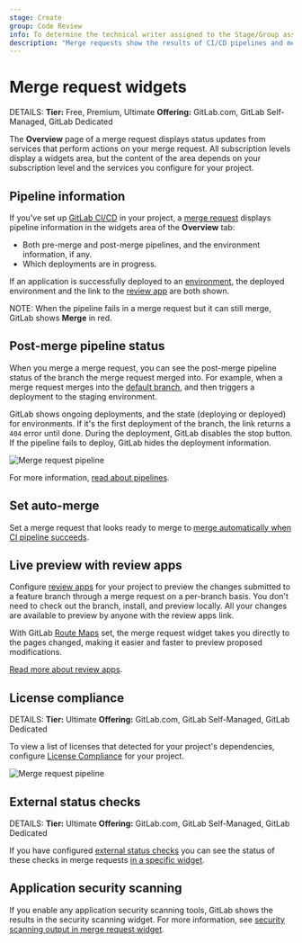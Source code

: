 ```yaml
---
stage: Create
group: Code Review
info: To determine the technical writer assigned to the Stage/Group associated with this page, see https://handbook.gitlab.com/handbook/product/ux/technical-writing/#assignments
description: "Merge requests show the results of CI/CD pipelines and mergeability tests in a reports area."
---
```


# Merge request widgets

DETAILS:
**Tier:** Free, Premium, Ultimate
**Offering:** GitLab.com, GitLab Self-Managed, GitLab Dedicated

The **Overview** page of a merge request displays status updates from services
that perform actions on your merge request. All subscription levels display a
widgets area, but the content of the area depends on your subscription level
and the services you configure for your project.

## Pipeline information

If you've set up [GitLab CI/CD](../../../ci/index.md) in your project,
a [merge request](index.md) displays pipeline information in the widgets area
of the **Overview** tab:

- Both pre-merge and post-merge pipelines, and the environment information, if any.
- Which deployments are in progress.

If an application is successfully deployed to an
[environment](../../../ci/environments/index.md), the deployed environment and the link to the
[review app](../../../ci/review_apps/index.md) are both shown.

NOTE:
When the pipeline fails in a merge request but it can still merge,
GitLab shows **Merge** in red.

## Post-merge pipeline status

When you merge a merge request, you can see the post-merge pipeline status of
the branch the merge request merged into. For example, when a merge request
merges into the [default branch](../repository/branches/default.md), and then
triggers a deployment to the staging environment.

GitLab shows ongoing deployments, and the state (deploying or deployed)
for environments. If it's the first deployment of the branch, the link
returns a `404` error until done. During the deployment, GitLab disables the
stop button. If the pipeline fails to deploy, GitLab hides the deployment information.

![Merge request pipeline](img/post_merge_pipeline_v16_0.png)

For more information, [read about pipelines](../../../ci/pipelines/index.md).

## Set auto-merge

Set a merge request that looks ready to merge to
[merge automatically when CI pipeline succeeds](auto_merge.md).

## Live preview with review apps

Configure [review apps](../../../ci/review_apps/index.md) for your project
to preview the changes submitted to a feature branch through a merge request
on a per-branch basis. You don't need to check out the branch, install, and preview locally.
All your changes are available to preview by anyone with the review apps link.

With GitLab [Route Maps](../../../ci/review_apps/index.md#route-maps) set, the
merge request widget takes you directly to the pages changed, making it easier and
faster to preview proposed modifications.

[Read more about review apps](../../../ci/review_apps/index.md).

## License compliance

DETAILS:
**Tier:** Ultimate
**Offering:** GitLab.com, GitLab Self-Managed, GitLab Dedicated

To view a list of licenses that detected for your project's dependencies,
configure [License Compliance](../../compliance/license_scanning_of_cyclonedx_files/index.md)
for your project.

![Merge request pipeline](img/license_compliance_widget_v15_3.png)

## External status checks

DETAILS:
**Tier:** Ultimate
**Offering:** GitLab.com, GitLab Self-Managed, GitLab Dedicated

If you have configured [external status checks](status_checks.md) you can
see the status of these checks in merge requests
[in a specific widget](status_checks.md#status-checks-widget).

## Application security scanning

If you enable any application security scanning tools, GitLab shows the results in the security
scanning widget. For more information, see
[security scanning output in merge request widget](../../application_security/detect/security_scan_results.md#merge-request).
